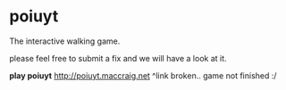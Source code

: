 poiuyt
======

The interactive walking game.

please feel free to submit a fix and we will have a look at it. 

<b>play poiuyt</b>
http://poiuyt.maccraig.net
^link broken.. game not finished :/
